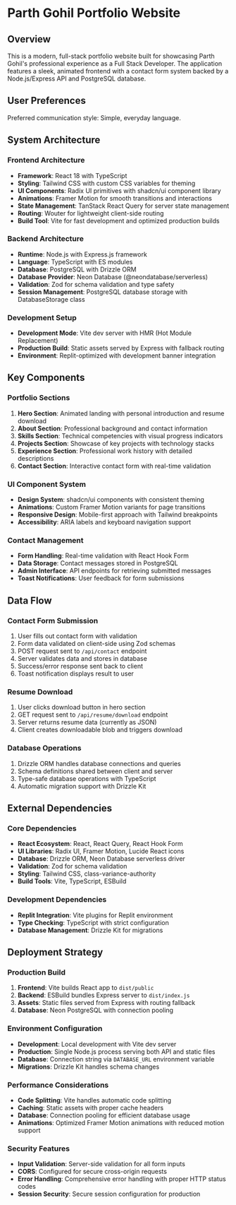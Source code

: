 # Parth Gohil Portfolio Website

## Overview

This is a modern, full-stack portfolio website built for showcasing Parth Gohil's professional experience as a Full Stack Developer. The application features a sleek, animated frontend with a contact form system backed by a Node.js/Express API and PostgreSQL database.

## User Preferences

Preferred communication style: Simple, everyday language.

## System Architecture

### Frontend Architecture
- **Framework**: React 18 with TypeScript
- **Styling**: Tailwind CSS with custom CSS variables for theming
- **UI Components**: Radix UI primitives with shadcn/ui component library
- **Animations**: Framer Motion for smooth transitions and interactions
- **State Management**: TanStack React Query for server state management
- **Routing**: Wouter for lightweight client-side routing
- **Build Tool**: Vite for fast development and optimized production builds

### Backend Architecture
- **Runtime**: Node.js with Express.js framework
- **Language**: TypeScript with ES modules
- **Database**: PostgreSQL with Drizzle ORM
- **Database Provider**: Neon Database (@neondatabase/serverless)
- **Validation**: Zod for schema validation and type safety
- **Session Management**: PostgreSQL database storage with DatabaseStorage class

### Development Setup
- **Development Mode**: Vite dev server with HMR (Hot Module Replacement)
- **Production Build**: Static assets served by Express with fallback routing
- **Environment**: Replit-optimized with development banner integration

## Key Components

### Portfolio Sections
1. **Hero Section**: Animated landing with personal introduction and resume download
2. **About Section**: Professional background and contact information
3. **Skills Section**: Technical competencies with visual progress indicators
4. **Projects Section**: Showcase of key projects with technology stacks
5. **Experience Section**: Professional work history with detailed descriptions
6. **Contact Section**: Interactive contact form with real-time validation

### UI Component System
- **Design System**: shadcn/ui components with consistent theming
- **Animations**: Custom Framer Motion variants for page transitions
- **Responsive Design**: Mobile-first approach with Tailwind breakpoints
- **Accessibility**: ARIA labels and keyboard navigation support

### Contact Management
- **Form Handling**: Real-time validation with React Hook Form
- **Data Storage**: Contact messages stored in PostgreSQL
- **Admin Interface**: API endpoints for retrieving submitted messages
- **Toast Notifications**: User feedback for form submissions

## Data Flow

### Contact Form Submission
1. User fills out contact form with validation
2. Form data validated on client-side using Zod schemas
3. POST request sent to `/api/contact` endpoint
4. Server validates data and stores in database
5. Success/error response sent back to client
6. Toast notification displays result to user

### Resume Download
1. User clicks download button in hero section
2. GET request sent to `/api/resume/download` endpoint
3. Server returns resume data (currently as JSON)
4. Client creates downloadable blob and triggers download

### Database Operations
1. Drizzle ORM handles database connections and queries
2. Schema definitions shared between client and server
3. Type-safe database operations with TypeScript
4. Automatic migration support with Drizzle Kit

## External Dependencies

### Core Dependencies
- **React Ecosystem**: React, React Query, React Hook Form
- **UI Libraries**: Radix UI, Framer Motion, Lucide React icons
- **Database**: Drizzle ORM, Neon Database serverless driver
- **Validation**: Zod for schema validation
- **Styling**: Tailwind CSS, class-variance-authority
- **Build Tools**: Vite, TypeScript, ESBuild

### Development Dependencies
- **Replit Integration**: Vite plugins for Replit environment
- **Type Checking**: TypeScript with strict configuration
- **Database Management**: Drizzle Kit for migrations

## Deployment Strategy

### Production Build
1. **Frontend**: Vite builds React app to `dist/public`
2. **Backend**: ESBuild bundles Express server to `dist/index.js`
3. **Assets**: Static files served from Express with routing fallback
4. **Database**: Neon PostgreSQL with connection pooling

### Environment Configuration
- **Development**: Local development with Vite dev server
- **Production**: Single Node.js process serving both API and static files
- **Database**: Connection string via `DATABASE_URL` environment variable
- **Migrations**: Drizzle Kit handles schema changes

### Performance Considerations
- **Code Splitting**: Vite handles automatic code splitting
- **Caching**: Static assets with proper cache headers
- **Database**: Connection pooling for efficient database usage
- **Animations**: Optimized Framer Motion animations with reduced motion support

### Security Features
- **Input Validation**: Server-side validation for all form inputs
- **CORS**: Configured for secure cross-origin requests
- **Error Handling**: Comprehensive error handling with proper HTTP status codes
- **Session Security**: Secure session configuration for production